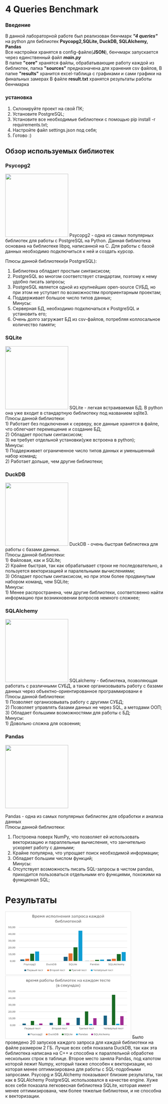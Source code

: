 # 4 Queries Benchmark
### Введение
В данной лабораторной работе был реализован бенчмарк ***"4 queries"*** на python для библиотек **Psycopg2,SQLite, DuckDB, SQLAlchemy, Pandas**  
Все настройки хранятся в config-файле(**JSON**), бенчмарк запускается через единственный файл ***main.py***  
В папке **"core"** хранятся файлы, обрабатывающие работу каждой из библиотек, папка **"sources"** предназначена для хранения csv файлов, 
В папке **"results"** хранится excel-таблица с графиками и сами графики на финальных замерах
В файле **result.txt** хранятся результаты работы бенчмарка
### установка
1) Склонируйте проект на свой ПК;
2) Установите PostgreSQL;
3) Установите все необходимые библиотеки с помощью pip install -r requirements.txt;
4) Настройте файл settings.json под себя;
5) Готово :)
## Обзор используемых библиотек
### Psycopg2
<img src="https://drive.google.com/uc?export=view&id=1UX5Rmg7k8W5rR6Jp0Yg2ibY_iUCJI_tZ" width="200" height="200">  
Psycopg2 - одна из самых популярных библиотек для работы с PostgreSQL на Python. Данная библиотека основана на библиотеке libpq, написанной на С.   
Для работы с базой данных необходимо подключиться к ней и создать курсор.

Плюсы данной библиотеки(и PostgreSQL):<br/>
1) Библиотека обладает простым синтаксисом;<br/>
2) PostgreSQL во многом соответствует стандартам, поэтому к нему удобно писать запросы;  <br/>
2) PostgreSQL является одной из крупнейших open-source СУБД, но при этом не уступает по возможностям проприентарным проектам;  <br/>
3) Поддерживает большое число типов данных;  <br/>
Минусы:  <br/>
1) Серверная БД, необходимо подключаться к PostgreSQL и установить его;  <br/>
2) Очень долго загружает БД из csv-файлов, потребляя коллосальное количество памяти; <br/>
### SQLite
<img src="https://drive.google.com/uc?export=view&id=17-BPqAE0O1hH6qQZHqHEi7_Tzlw8XpWn" width="200" height="200">  
SQLite - легкая встраиваемая БД. В python она уже входит в стандартную библиотеку под названием sqlite3.<br/>
Плюсы данной библиотеки:  <br/>
1) Работает без подключения к серверу, все данные хранятся в файле, что облегчает перемещение и создание БД; <br/> 
2) Обладает простым синтаксисом;  <br/>
3) не требует отдельной установки(уже встроена в python); <br/>  
Минусы:  <br/>
1) Поддерживает ограниченное число типов данных и уменьшенный набор команд;  <br/>
2) Работает дольше, чем другие библиотеки;  <br/>

### DuckDB  <br/>
<img src="https://drive.google.com/uc?export=view&id=1Oewo9mXa4-em3TlQLRY80nWpzzKWb2TU" width="200" height="200">  
DuckDB - очень быстрая библиотека для работы с базами данных. <br/>
Плюсы данной библиотеки:  <br/>
1) Файловая, как и SQLite;  <br/>
2) Крайне быстрая, так как обрабатывает строки не последовательно, а пользуется векторизацией и паралельными вычислениями;  <br/>
3) Обладает простым синтаксисом, но при этом более продвинутым набором команд, чем SQLite;  <br/>
Минусы:  <br/>
1) Менее распространена, чем другие библиотеки, соответсвенно найти информацию при возникновении вопросов немного сложнее;  <br/>

### SQLAlchemy  <br/>
<img src="https://drive.google.com/uc?export=view&id=12ZrQQRZMQMn6P2B9VYcQaHNA4ZpJiFiy" width="200" height="200">  
SQLalchemy - библиотека, позволяющая работать с различными СУБД, а также организовывать работу с базами данных через объектно-ориентированное программировани е<br/>
Плюсы данной библиотеки:  <br/>
1) Позволяет организовывать работу с другими СУБД;  <br/>
2) Позволяет управлять базами данных не через SQL, а методами ООП; <br/>  
3) Обладает большими возможностями для работы с БД;  <br/>
Минусы:  <br/>
1) Довольно сложна для освоения;  <br/>

### Pandas  <br/>
<img src="https://drive.google.com/uc?export=view&id=18j3Z_KCXDKdr5Jlsbz1x0VBmZopNbuA4" width="200" height="200">

Pandas - одна из самых популярных библиотек для обработки и анализа данных  
Плюсы данной библиотеки:  
1) Построена поверх NumPy, что позволяет ей использовать векторизацию и параллельные вычисления, что занчительно ускоряет работу с данными;  
2) Крайне популярна, что упрощает поиск необходимой информации;  
3) Обладает большим числом функций;  
Минусы:  
1) Отсутствует возможность писать SQL-запросы в чистом pandas, приходится пользоваться отдельными его функциями, похожими на функционал SQL;  
# Результаты  
<img src="results/first.png" width="400" height="200">
<img src="results/second.png" width="400" height="200">
Было проведено 20 запусков каждого запроса для каждой библиотеки на файле размером 2 ГБ. Лучше всех себя показала DuckDB, так как 
эта библиотека написана на C++ и способна к параллельной обработке нескольких строк в таблице. Второе место заняла Pandas,
под капотом которой лежит Numpy, который также способен к векторизации, но которая менее оптимизирована для работы 
с SQL-подобными запросами. Psycopg и SQLAlchemy показывают близкие результаты, так как в SQLAlchemy PostgreSQL иcпользовался в качестве engine. 
Хуже всех себя показала легковесная библиотека SQLite, которая имеет менее оптимизирована, чем более тяжелые библиотеки, и не способна к векторизации.

